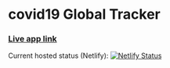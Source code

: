 # covid19 Global Tracker

### [Live app link](https://covid19-tracker-pr.netlify.app/)


Current hosted status (Netlify): [![Netlify Status](https://api.netlify.com/api/v1/badges/7db5857e-3244-44da-b0f5-478192d1ccd4/deploy-status)](https://app.netlify.com/sites/covid19-tracker-pr/deploys)
